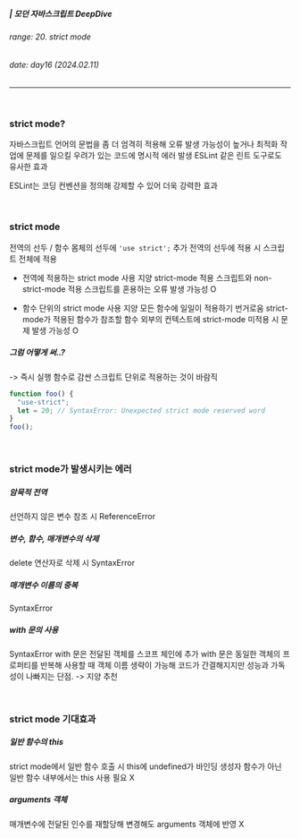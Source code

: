 ##### | 모던 자바스크립트 DeepDive <br />

###### range: 20. strict mode <br />

###### date: day16 (2024.02.11) <br />

<hr />
<br />

### strict mode?

자바스크립트 언어의 문법을 좀 더 엄격히 적용해 오류 발생 가능성이 높거나 최적화 작업에 문제를 일으킬 우려가 있는 코드에 명시적 에러 발생
ESLint 같은 린트 도구로도 유사한 효과

ESLint는 코딩 컨벤션을 정의해 강제할 수 있어 더욱 강력한 효과

<br />

### strict mode

전역의 선두 / 함수 몸체의 선두에 `'use strict';` 추가
전역의 선두에 적용 시 스크립트 전체에 적용

- 전역에 적용하는 strict mode 사용 지양
  strict-mode 적용 스크립트와 non-strict-mode 적용 스크립트를 혼용하는 오류 발생 가능성 O

- 함수 단위의 strict mode 사용 지양
  모든 함수에 일일이 적용하기 번거로움
  strict-mode가 적용된 함수가 참조할 함수 외부의 컨텍스트에 strict-mode 미적용 시 문제 발생 가능성 O

##### 그럼 어떻게 써..?

-> 즉시 실행 함수로 감싼 스크립트 단위로 적용하는 것이 바람직

```javascript
function foo() {
  "use-strict";
  let = 20; // SyntaxError: Unexpected strict mode reserved word
}
foo();
```

<br />

### strict mode가 발생시키는 에러

##### 암묵적 전역

선언하지 않은 변수 참조 시 ReferenceError

##### 변수, 함수, 매개변수의 삭제

delete 연산자로 삭제 시 SyntaxError

##### 매개변수 이름의 중복

SyntaxError

##### with 문의 사용

SyntaxError
with 문은 전달된 객체를 스코프 체인에 추가
with 문은 동일한 객체의 프로퍼티를 반복해 사용할 때 객체 이름 생략이 가능해 코드가 간결해지지만
성능과 가독성이 나빠지는 단점. -> 지양 추천

<br />

### strict mode 기대효과

##### 일반 함수의 this

strict mode에서 일반 함수 호출 시 this에 undefined가 바인딩
생성자 함수가 아닌 일반 함수 내부에서는 this 사용 필요 X

##### arguments 객체

매개변수에 전달된 인수를 재할당해 변경해도 arguments 객체에 반영 X
